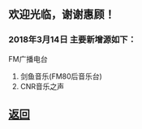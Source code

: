 ## 欢迎光临，谢谢惠顾！

### 2018年3月14日 主要新增源如下：

FM广播电台

1. 剑鱼音乐(FM80后音乐台)
2. CNR音乐之声

## [返回](http://TVPlayerSupport.github.io/TVPlayerSupport/)

